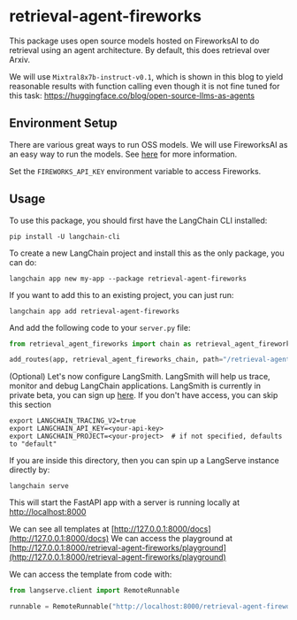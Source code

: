 # retrieval-agent-fireworks

This package uses open source models hosted on FireworksAI to do retrieval using an agent architecture. By default, this does retrieval over Arxiv.

We will use `Mixtral8x7b-instruct-v0.1`, which is shown in this blog to yield reasonable
results with function calling even though it is not fine tuned for this task: https://huggingface.co/blog/open-source-llms-as-agents


## Environment Setup

There are various great ways to run OSS models. We will use FireworksAI as an easy way to run the models. See [here](https://python.langchain.com/docs/integrations/providers/fireworks) for more information.

Set the `FIREWORKS_API_KEY` environment variable to access Fireworks.


## Usage

To use this package, you should first have the LangChain CLI installed:

```shell
pip install -U langchain-cli
```

To create a new LangChain project and install this as the only package, you can do:

```shell
langchain app new my-app --package retrieval-agent-fireworks
```

If you want to add this to an existing project, you can just run:

```shell
langchain app add retrieval-agent-fireworks
```

And add the following code to your `server.py` file:
```python
from retrieval_agent_fireworks import chain as retrieval_agent_fireworks_chain

add_routes(app, retrieval_agent_fireworks_chain, path="/retrieval-agent-fireworks")
```

(Optional) Let's now configure LangSmith. 
LangSmith will help us trace, monitor and debug LangChain applications. 
LangSmith is currently in private beta, you can sign up [here](https://smith.langchain.com/). 
If you don't have access, you can skip this section


```shell
export LANGCHAIN_TRACING_V2=true
export LANGCHAIN_API_KEY=<your-api-key>
export LANGCHAIN_PROJECT=<your-project>  # if not specified, defaults to "default"
```

If you are inside this directory, then you can spin up a LangServe instance directly by:

```shell
langchain serve
```

This will start the FastAPI app with a server is running locally at 
[http://localhost:8000](http://localhost:8000)

We can see all templates at [http://127.0.0.1:8000/docs](http://127.0.0.1:8000/docs)
We can access the playground at [http://127.0.0.1:8000/retrieval-agent-fireworks/playground](http://127.0.0.1:8000/retrieval-agent-fireworks/playground)  

We can access the template from code with:

```python
from langserve.client import RemoteRunnable

runnable = RemoteRunnable("http://localhost:8000/retrieval-agent-fireworks")
```